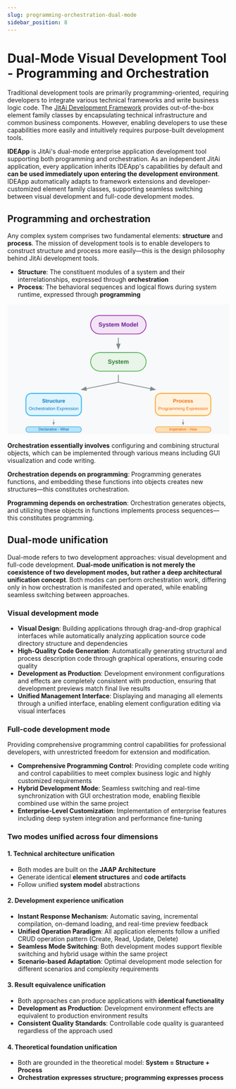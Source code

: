 ```yaml
---
slug: programming-orchestration-dual-mode
sidebar_position: 8
---
```

# Dual-Mode Visual Development Tool - Programming and Orchestration

Traditional development tools are primarily programming-oriented, requiring developers to integrate various technical frameworks and write business logic code. The [JitAi Development Framework](../reference/framework) provides out-of-the-box element family classes by encapsulating technical infrastructure and common business components. However, enabling developers to use these capabilities more easily and intuitively requires purpose-built development tools.

**IDEApp** is JitAi's dual-mode enterprise application development tool supporting both programming and orchestration. As an independent JitAi application, every application inherits IDEApp's capabilities by default and **can be used immediately upon entering the development environment**. IDEApp automatically adapts to framework extensions and developer-customized element family classes, supporting seamless switching between visual development and full-code development modes.

## Programming and orchestration

Any complex system comprises two fundamental elements: **structure** and **process**. The mission of development tools is to enable developers to construct structure and process more easily—this is the design philosophy behind JitAi development tools.

- **Structure**: The constituent modules of a system and their interrelationships, expressed through **orchestration**
- **Process**: The behavioral sequences and logical flows during system runtime, expressed through **programming**

![System Dual Structure](./img/system-dual-structure.svg)

**Orchestration essentially involves** configuring and combining structural objects, which can be implemented through various means including GUI visualization and code writing.

**Orchestration depends on programming**: Programming generates functions, and embedding these functions into objects creates new structures—this constitutes orchestration.

**Programming depends on orchestration**: Orchestration generates objects, and utilizing these objects in functions implements process sequences—this constitutes programming.

## Dual-mode unification

Dual-mode refers to two development approaches: visual development and full-code development. **Dual-mode unification is not merely the coexistence of two development modes, but rather a deep architectural unification concept**. Both modes can perform orchestration work, differing only in how orchestration is manifested and operated, while enabling seamless switching between approaches.

### Visual development mode
- **Visual Design**: Building applications through drag-and-drop graphical interfaces while automatically analyzing application source code directory structure and dependencies
- **High-Quality Code Generation**: Automatically generating structural and process description code through graphical operations, ensuring code quality
- **Development as Production**: Development environment configurations and effects are completely consistent with production, ensuring that development previews match final live results
- **Unified Management Interface**: Displaying and managing all elements through a unified interface, enabling element configuration editing via visual interfaces

### Full-code development mode
Providing comprehensive programming control capabilities for professional developers, with unrestricted freedom for extension and modification.

- **Comprehensive Programming Control**: Providing complete code writing and control capabilities to meet complex business logic and highly customized requirements
- **Hybrid Development Mode**: Seamless switching and real-time synchronization with GUI orchestration mode, enabling flexible combined use within the same project
- **Enterprise-Level Customization**: Implementation of enterprise features including deep system integration and performance fine-tuning

### Two modes unified across four dimensions
#### 1. Technical architecture unification
- Both modes are built on the **JAAP Architecture**
- Generate identical **element structures** and **code artifacts**
- Follow unified **system model** abstractions

#### 2. Development experience unification
- **Instant Response Mechanism**: Automatic saving, incremental compilation, on-demand loading, and real-time preview feedback
- **Unified Operation Paradigm**: All application elements follow a unified CRUD operation pattern (Create, Read, Update, Delete)
- **Seamless Mode Switching**: Both development modes support flexible switching and hybrid usage within the same project
- **Scenario-based Adaptation**: Optimal development mode selection for different scenarios and complexity requirements

#### 3. Result equivalence unification
- Both approaches can produce applications with **identical functionality**
- **Development as Production**: Development environment effects are equivalent to production environment results
- **Consistent Quality Standards**: Controllable code quality is guaranteed regardless of the approach used

#### 4. Theoretical foundation unification
- Both are grounded in the theoretical model: **System = Structure + Process**
- **Orchestration expresses structure; programming expresses process**

